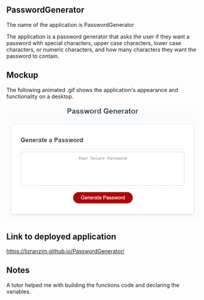## PasswordGenerator

The name of the application is PasswordGenerator

The application is a password generator that asks the user if they want a password with special characters, upper case characters, lower case characters, or numeric characters, and how many characters they want the password to contain.

## Mockup

The following animated .gif shows the application's appearance and functionality on a desktop.

<img src="./Assets/03-javascript-homework-demo.png">

## Link to deployed application

<a href="https://lizranzim.github.io/PasswordGenerator/">
https://lizranzim.github.io/PasswordGenerator/</a>

## Notes
A tutor helped me with building the functions code and declaring the variables.
